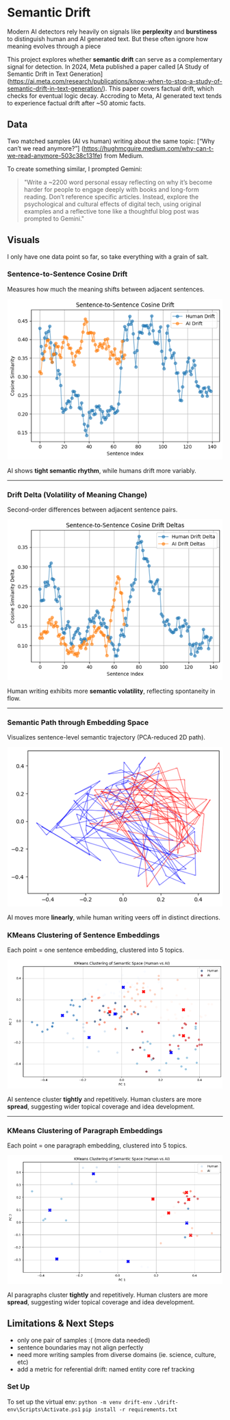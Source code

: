# Semantic Drift

Modern AI detectors rely heavily on signals like **perplexity** and **burstiness** to distinguish human and AI generated text. But these often ignore how meaning evolves through a piece

This project explores whether **semantic drift** can serve as a complementary signal for detection. In 2024, Meta published a paper called [A Study of Semantic Drift in Text Generation] (https://ai.meta.com/research/publications/know-when-to-stop-a-study-of-semantic-drift-in-text-generation/). This paper covers factual drift, which checks for eventual logic decay. Accroding to Meta, AI generated text tends to experience factual drift after ~50 atomic facts.

## Data
Two matched samples (AI vs human) writing about the same topic: [“Why can’t we read anymore?”] (https://hughmcguire.medium.com/why-can-t-we-read-anymore-503c38c131fe) from Medium.

To create something similar, I prompted Gemini:
> "Write a ~2200 word personal essay reflecting on why it’s become harder for people to engage deeply with books and long-form reading. Don’t reference specific articles. Instead, explore the psychological and cultural effects of digital tech, using original examples and a reflective tone like a thoughtful blog post was prompted to Gemini."

## Visuals
I only have one data point so far, so take everything with a grain of salt. 

### Sentence-to-Sentence Cosine Drift
Measures how much the meaning shifts between adjacent sentences.

![Cosine Drift](./graphs/sentence_cosinedrift.png)

AI shows **tight semantic rhythm**, while humans drift more variably.

---

### Drift Delta (Volatility of Meaning Change)
Second-order differences between adjacent sentence pairs.

![Drift Deltas](./graphs/sentence_driftdeltas.png)

Human writing exhibits more **semantic volatility**, reflecting spontaneity in flow.

---

### Semantic Path through Embedding Space
Visualizes sentence-level semantic trajectory (PCA-reduced 2D path).

![Path](./graphs/sentence_path.png)

AI moves more **linearly**, while human writing veers off in distinct directions.

### KMeans Clustering of Sentence Embeddings
Each point = one sentence embedding, clustered into 5 topics.

![KMeans](./graphs/sentence_kmeans.png)

AI sentence cluster **tightly** and repetitively. Human clusters are more **spread**, suggesting wider topical coverage and idea development.

---

### KMeans Clustering of Paragraph Embeddings
Each point = one paragraph embedding, clustered into 5 topics.

![KMeans](./graphs/paragraph_kmeans.png)

AI paragraphs cluster **tightly** and repetitively. Human clusters are more **spread**, suggesting wider topical coverage and idea development.

## Limitations & Next Steps
- only one pair of samples :( (more data needed)
- sentence boundaries may not align perfectly
- need more writing samples from diverse domains (ie. science, culture, etc)
- add a metric for referential drift: named entity core ref tracking

### Set Up
To set up the virtual env:
`python -m venv drift-env`
`.\drift-env\Scripts\Activate.ps1`
`pip install -r requirements.txt`
